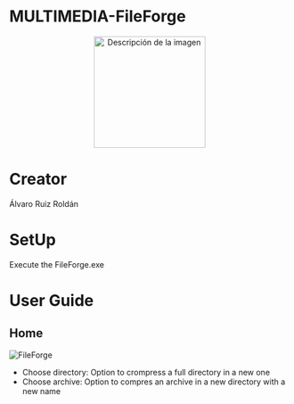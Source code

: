 # MULTIMEDIA-FileForge

<p align="center">
  <img src="https://github.com/HrnyGranny/MULTIMEDIA-FileForge/assets/91948162/ce2c6ddd-ada0-4120-9276-1bab3b6f111d" alt="Descripción de la imagen" width="200" />
</p>

# Creator
Álvaro Ruiz Roldán

# SetUp

Execute the FileForge.exe

# User Guide

## Home

![FileForge](https://github.com/HrnyGranny/MULTIMEDIA-FileForge/assets/91948162/d79b75c7-d4b4-4362-b4f7-10d5d5b3084b)

* Choose directory: Option to crompress a full directory in a new one
* Choose archive: Option to compres an archive in a new directory with a new name


